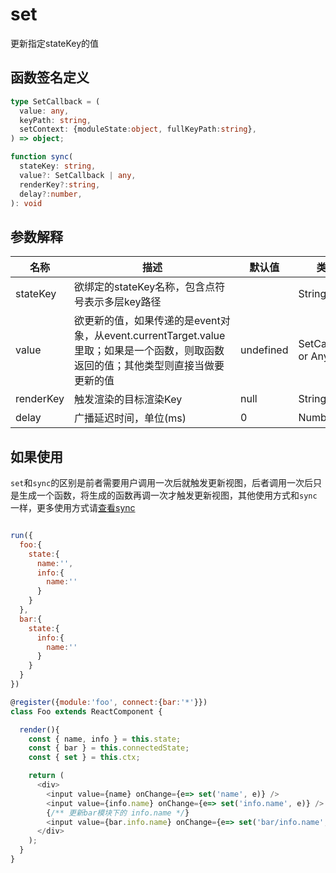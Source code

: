 # set
更新指定stateKey的值

## 函数签名定义
```ts
type SetCallback = (
  value: any, 
  keyPath: string, 
  setContext: {moduleState:object, fullKeyPath:string},
) => object;

function sync(
  stateKey: string,
  value?: SetCallback | any, 
  renderKey?:string,
  delay?:number, 
): void
```

## 参数解释
名称 | <div style="width:250px;">描述</div> |  默认值  | 类型 
-|-|-|-  
stateKey | 欲绑定的stateKey名称，包含点符号表示多层key路径 | | String
value | 欲更新的值，如果传递的是event对象，从event.currentTarget.value里取；如果是一个函数，则取函数返回的值；其他类型则直接当做要更新的值 | undefined | SetCallback or Any
renderKey | 触发渲染的目标渲染Key | null | String
delay | 广播延迟时间，单位(ms) | 0 | Number

## 如果使用
`set`和`sync`的区别是前者需要用户调用一次后就触发更新视图，后者调用一次后只是生成一个函数，将生成的函数再调一次才触发更新视图，其他使用方式和`sync`一样，更多使用方式请[查看sync](/api/ref-sync)
```js

run({
  foo:{
    state:{
      name:'',
      info:{
        name:''
      }
    }
  },
  bar:{
    state:{
      info:{
        name:''
      }
    }
  }
})

@register({module:'foo', connect:{bar:'*'}})
class Foo extends ReactComponent {

  render(){
    const { name, info } = this.state;
    const { bar } = this.connectedState;
    const { set } = this.ctx;

    return (
      <div>
        <input value={name} onChange={e=> set('name', e)} />
        <input value={info.name} onChange={e=> set('info.name', e)} />
        {/** 更新bar模块下的 info.name */}
        <input value={bar.info.name} onChange={e=> set('bar/info.name', e)} />
      </div>
    );
  }
}

```